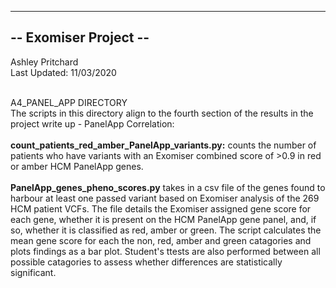 ----------------------
-- Exomiser Project --
----------------------

Ashley Pritchard <br>
Last Updated: 11/03/2020 <br><br>

A4_PANEL_APP DIRECTORY<br>
The scripts in this directory align to the fourth section of the results in the project write up - PanelApp Correlation:<br><br>
<strong>count_patients_red_amber_PanelApp_variants.py:</strong> counts the number of patients who have variants with an Exomiser combined score of >0.9 in red or amber HCM PanelApp genes.<br><br>
<strong>PanelApp_genes_pheno_scores.py</strong> takes in a csv file of the genes found to harbour at least one passed variant based on Exomiser analysis of the 269 HCM patient VCFs. The file details the Exomiser assigned gene score for each gene, whether it is present on the HCM PanelApp gene panel, and, if so, whether it is classified as red, amber or green. The script calculates the mean gene score for each the non, red, amber and green catagories and plots findings as a bar plot. Student's ttests are also performed between all possible catagories to assess whether differences are statistically significant. 

